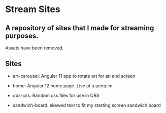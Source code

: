 # Stream Sites


## A repository of sites that I made for streaming purposes.


Assets have been removed.


## Sites


* art-carousel: Angular 11 app to rotate art for an end screen

* home: Angular 12 home page. Live at u.aeriq.im.

* obs-css: Random css files for use in OBS

* sandwich-board: skewed text to fit my starting screen sandwich board